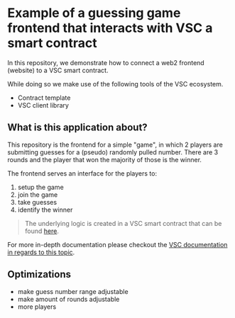 # Example of a guessing game frontend that interacts with VSC a smart contract

In this repository, we demonstrate how to connect a web2 frontend (website) to a VSC smart contract.

While doing so we make use of the following tools of the VSC ecosystem.

- Contract template
- VSC client library

## What is this application about?

This repository is the frontend for a simple "game", in which 2 players are submitting guesses for a (pseudo) randomly pulled number. There are 3 rounds and the player that won the majority of those is the winner.  

The frontend serves an interface for the players to:

1. setup the game
2. join the game
3. take guesses
4. identify the winner

> The underlying logic is created in a VSC smart contract that can be found [here](https://github.com/Pl8tinium/vsc-app-example-guess-game-contract).

For more in-depth documentation please checkout the [VSC documentation in regards to this topic](https://docs.vsc.eco/docs/references/examples.md).

## Optimizations

- make guess number range adjustable
- make amount of rounds adjustable
- more players